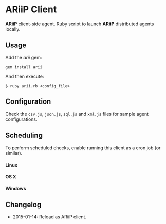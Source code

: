 # ARiiP Client

**ARiiP** client-side agent. Ruby script to launch **ARiiP** distributed agents locally.

## Usage

Add the _arii_ gem:

    gem install arii

And then execute:

    $ ruby arii.rb <config_file>

## Configuration

Check the `csv.js`, `json.js`, `sql.js` and `xml.js` files for sample agent configurations.

## Scheduling

To perform scheduled checks, enable running this client as a cron job (or similar).

#### Linux

#### OS X

#### Windows

## Changelog

- 2015-01-14: Reload as ARiiP client.